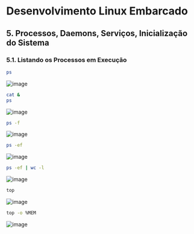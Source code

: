 # Desenvolvimento Linux Embarcado

## 5. Processos, Daemons, Serviços, Inicialização do Sistema

### 5.1. Listando os Processos em Execução

```bash
ps
```
![image](https://user-images.githubusercontent.com/19675356/208747884-735acd51-972e-461d-a6f0-07704c5db0d2.png)

```bash
cat &
ps
```
![image](https://user-images.githubusercontent.com/19675356/208748052-f2d9021f-8e89-4425-b4dc-02cc0df02dd5.png)

```bash
ps -f
```
![image](https://user-images.githubusercontent.com/19675356/208748490-87ae1458-d528-40e9-891f-3988a2aaba39.png)

```bash
ps -ef
```
![image](https://user-images.githubusercontent.com/19675356/208748572-10eef11e-a107-4ccb-8377-798563c20fa9.png)

```bash
ps -ef | wc -l
```
![image](https://user-images.githubusercontent.com/19675356/208748664-9816b9f2-b0f9-498e-b18b-a215f089c8b2.png)

```bash
top
```
![image](https://user-images.githubusercontent.com/19675356/208748766-007a952c-4a2e-4a5b-bab8-149d881fa024.png)

```bash
top -o %MEM
```
![image](https://user-images.githubusercontent.com/19675356/208748875-1ed4fa10-9297-4c48-97fa-a8d3ebbf848d.png)
